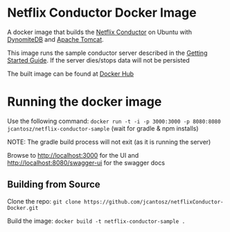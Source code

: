 # Netflix Conductor Docker Image
A docker image that builds the [Netflix Conductor](https://github.com/Netflix/conductor) on Ubuntu with [DynomiteDB](http://www.dynomitedb.com) and [Apache Tomcat](http://tomcat.apache.org).

This image runs the sample conductor server described in the [Getting Started Guide](https://netflix.github.io/conductor/intro/). If the server dies/stops data will not be persisted

The built image can be found at [Docker Hub](https://hub.docker.com/r/jcantosz/netflix-conductor-sample/)

# Running the docker image
Use the following command:
`docker run -t -i -p 3000:3000 -p 8080:8080 jcantosz/netflix-conductor-sample`
(wait for gradle & npm installs)

NOTE: The gradle build process will not exit (as it is running the server)

Browse to [http://localhost:3000](http://localhost:3000) for the UI and [http://localhost:8080/swagger-ui](http://localhost:8080/swagger-ui) for the swagger docs

## Building from Source
Clone the repo:
`git clone https://github.com/jcantosz/netflixConductor-Docker.git`

Build the image:
`docker build -t netflix-conductor-sample .`

